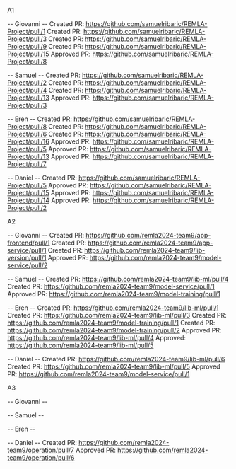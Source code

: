A1

-- Giovanni --
Created PR: https://github.com/samuelribaric/REMLA-Project/pull/1
Created PR: https://github.com/samuelribaric/REMLA-Project/pull/3
Created PR: https://github.com/samuelribaric/REMLA-Project/pull/9
Created PR: https://github.com/samuelribaric/REMLA-Project/pull/15
Approved PR: https://github.com/samuelribaric/REMLA-Project/pull/8

-- Samuel --
Created PR: https://github.com/samuelribaric/REMLA-Project/pull/2
Created PR: https://github.com/samuelribaric/REMLA-Project/pull/4
Created PR: https://github.com/samuelribaric/REMLA-Project/pull/13
Approved PR: https://github.com/samuelribaric/REMLA-Project/pull/3


-- Eren --
Created PR: https://github.com/samuelribaric/REMLA-Project/pull/8
Created PR: https://github.com/samuelribaric/REMLA-Project/pull/6
Created PR: https://github.com/samuelribaric/REMLA-Project/pull/16
Approved PR: https://github.com/samuelribaric/REMLA-Project/pull/5
Approved PR: https://github.com/samuelribaric/REMLA-Project/pull/13
Approved PR: https://github.com/samuelribaric/REMLA-Project/pull/7

-- Daniel --
Created PR: https://github.com/samuelribaric/REMLA-Project/pull/5
Approved PR: https://github.com/samuelribaric/REMLA-Project/pull/15
Approved PR: https://github.com/samuelribaric/REMLA-Project/pull/14
Approved PR: https://github.com/samuelribaric/REMLA-Project/pull/2


A2

-- Giovanni --
Created PR: https://github.com/remla2024-team9/app-frontend/pull/1
Created PR: https://github.com/remla2024-team9/app-service/pull/1
Created PR: https://github.com/remla2024-team9/lib-version/pull/1
Approved PR: https://github.com/remla2024-team9/model-service/pull/2


-- Samuel --
Created PR: https://github.com/remla2024-team9/lib-ml/pull/4
Created PR: https://github.com/remla2024-team9/model-service/pull/1
Approved PR: https://github.com/remla2024-team9/model-training/pull/1

-- Eren --
Created PR: https://github.com/remla2024-team9/lib-ml/pull/1
Created PR: https://github.com/remla2024-team9/lib-ml/pull/3
Created PR: https://github.com/remla2024-team9/model-training/pull/1
Created PR: https://github.com/remla2024-team9/model-training/pull/2
Approved PR: https://github.com/remla2024-team9/lib-ml/pull/4
Approved: https://github.com/remla2024-team9/lib-ml/pull/5

-- Daniel --
Created PR: https://github.com/remla2024-team9/lib-ml/pull/6
Created PR: https://github.com/remla2024-team9/lib-ml/pull/5
Approved PR: https://github.com/remla2024-team9/model-service/pull/1


A3

-- Giovanni --


-- Samuel --


-- Eren --


-- Daniel --
Created PR: https://github.com/remla2024-team9/operation/pull/7
Approved PR: https://github.com/remla2024-team9/operation/pull/6






